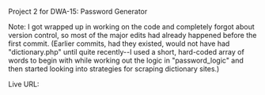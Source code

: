 Project 2 for DWA-15: Password Generator

Note: I got wrapped up in working on the code and completely forgot about version control, so most of the major edits had already happened before the first commit. (Earlier commits, had they existed, would not have had "dictionary.php" until quite recently--I used a short, hard-coded array of words to begin with while working out the logic in "password_logic" and then started looking into strategies for scraping dictionary sites.)

Live URL: